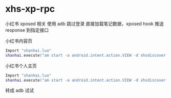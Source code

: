 # xhs-xp-rpc
小红书 xposed 相关 使用 adb 跳过登录 直接加载笔记数据，xposed hook 推送 response 到指定接口

小红书内容页
``` lua
Import "shanhai.lua"
shanhai.execute("am start -a android.intent.action.VIEW -d xhsdiscover://item/5f5b3fbc0000000001004c3e")
```
小红书个人主页
``` lua
Import "shanhai.lua"
shanhai.execute("am start -a android.intent.action.VIEW -d xhsdiscover://user/5f12d8cf0000000001004c15")
```
转成 adb 试试
